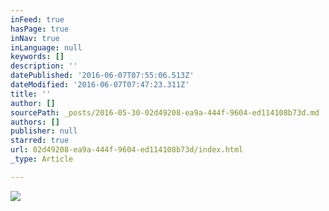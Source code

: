 ```yaml
---
inFeed: true
hasPage: true
inNav: true
inLanguage: null
keywords: []
description: ''
datePublished: '2016-06-07T07:55:06.513Z'
dateModified: '2016-06-07T07:47:23.311Z'
title: ''
author: []
sourcePath: _posts/2016-05-30-02d49208-ea9a-444f-9604-ed114108b73d.md
authors: []
publisher: null
starred: true
url: 02d49208-ea9a-444f-9604-ed114108b73d/index.html
_type: Article

---
```

![](https://the-grid-user-content.s3-us-west-2.amazonaws.com/4b49311e-9013-41dd-a4c7-308aadb91599.gif)